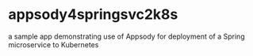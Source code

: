 # appsody4springsvc2k8s
a sample app demonstrating use of Appsody for deployment of a Spring microservice to Kubernetes
